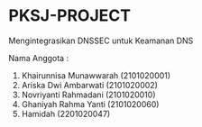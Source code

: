 # PKSJ-PROJECT
Mengintegrasikan DNSSEC untuk Keamanan DNS

Nama Anggota : 
1. Khairunnisa Munawwarah  (2101020001)
2. Ariska Dwi Ambarwati    (2101020002)
3. Novriyanti Rahmadani    (2101020010)
4. Ghaniyah Rahma Yanti    (2101020060)
5. Hamidah                 (2201020047)


